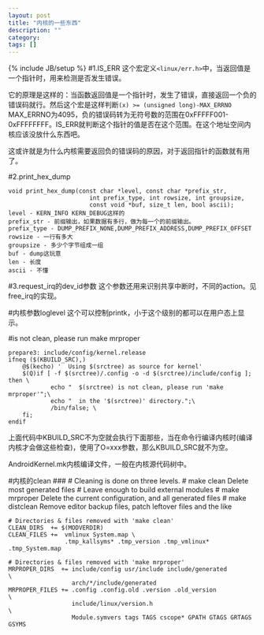 ```yaml
---
layout: post
title: "内核的一些东西"
description: ""
category: 
tags: []
---
```

{% include JB/setup %}
#1.IS_ERR
这个宏定义`<linux/err.h>`中，当返回值是一个指针时，用来检测是否发生错误。

它的原理是这样的：当函数返回值是一个指针时，发生了错误，直接返回一个负的错误码就行。然后这个宏是这样判断`(x) >= (unsigned long)-MAX_ERRNO` MAX_ERRNO为4095，负的错误码转为无符号数的范围在0xFFFFF001-0xFFFFFFFF。IS_ERR就判断这个指针的值是否在这个范围。在这个地址空间内核应该没放什么东西吧。

这或许就是为什么内核需要返回负的错误码的原因，对于返回指针的函数就有用了。

#2.print_hex_dump

    void print_hex_dump(const char *level, const char *prefix_str,
                           int prefix_type, int rowsize, int groupsize,
                           const void *buf, size_t len, bool ascii);
    level - KERN_INFO KERN_DEBUG这样的
    prefix_str - 前缀输出，如果数据有多行，做为每一个的前缀输出。
    prefix_type - DUMP_PREFIX_NONE,DUMP_PREFIX_ADDRESS,DUMP_PREFIX_OFFSET
    rowsize - 一行有多大
    groupsize - 多少个字节组成一组
    buf - dump这玩意
    len - 长度
    ascii - 不懂

#3.request_irq的dev_id参数
这个参数还用来识别共享中断时，不同的action。见free_irq的实现。

#内核参数loglevel
这个可以控制printk，小于这个级别的都可以在用户态上显示。

#is not clean, please run make mrproper

    prepare3: include/config/kernel.release
    ifneq ($(KBUILD_SRC),)
        @$(kecho) '  Using $(srctree) as source for kernel'
        $(Q)if [ -f $(srctree)/.config -o -d $(srctree)/include/config ]; then \
                echo "  $(srctree) is not clean, please run 'make mrproper'";\
                echo "  in the '$(srctree)' directory.";\
                /bin/false; \
        fi;
    endif

上面代码中KBUILD_SRC不为空就会执行下面那些，当在命令行编译内核时(编译内核才会做这些检查)，使用了O=xxx参数，那么KBUILD_SRC就不为空。

AndroidKernel.mk内核编译文件，一般在内核源代码树中。

#内核的clean
    ###
    # Cleaning is done on three levels.
    # make clean     Delete most generated files
    #                Leave enough to build external modules
    # make mrproper  Delete the current configuration, and all generated files
    # make distclean Remove editor backup files, patch leftover files and the like
    
    # Directories & files removed with 'make clean'
    CLEAN_DIRS  += $(MODVERDIR)
    CLEAN_FILES +=  vmlinux System.map \
                    .tmp_kallsyms* .tmp_version .tmp_vmlinux* .tmp_System.map
    
    # Directories & files removed with 'make mrproper'
    MRPROPER_DIRS  += include/config usr/include include/generated          \
                      arch/*/include/generated
    MRPROPER_FILES += .config .config.old .version .old_version             \
                      include/linux/version.h                               \
                      Module.symvers tags TAGS cscope* GPATH GTAGS GRTAGS GSYMS
